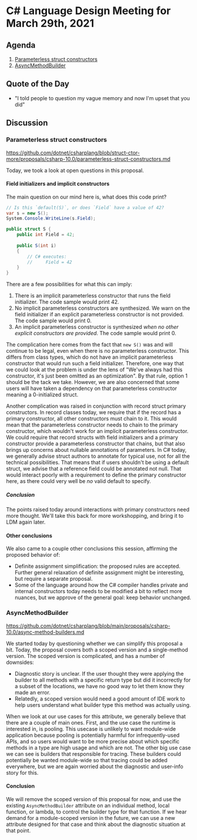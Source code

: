 # C# Language Design Meeting for March 29th, 2021

## Agenda

1. [Parameterless struct constructors](#parameterless-struct-constructors)
2. [AsyncMethodBuilder](#asyncmethodbuilder)

## Quote of the Day

- "I told people to question my vague memory and now I'm upset that you did"

## Discussion

### Parameterless struct constructors

https://github.com/dotnet/csharplang/blob/struct-ctor-more/proposals/csharp-10.0/parameterless-struct-constructors.md

Today, we took a look at open questions in this proposal.

#### Field initializers and implicit constructors

The main question on our mind here is, what does this code print?

```cs
// Is this `default(S)`, or does `Field` have a value of 42?
var s = new S();
System.Console.WriteLine(s.Field);

public struct S {
    public int Field = 42;
    
    public S(int i)
    {
        // C# executes:
        //     Field = 42
    }
}
```

There are a few possibilities for what this can imply:

1. There is an implicit parameterless constructor that runs the field initializer. The code sample would print 42.
2. No implicit parameterless constructors are synthesized. We warn on the field initializer if an explicit parameterless constructor
is not provided. The code sample would print 0.
3. An implicit parameterless constructor is synthesized _when no other explicit constructors are provided_. The code sample would
print 0.

The complication here comes from the fact that `new S()` was and will continue to be legal, even when there is no parameterless
constructor. This differs from class types, which do not have an implicit parameterless constructor that would run such a field
initializer. Therefore, one way that we could look at the problem is under the lens of "We've always had this constructor, it's
just been omitted as an optimization". By that rule, option 1 should be the tack we take. However, we are also concerned that some
users will have taken a dependency on that parameterless constructor meaning a 0-initialized struct.

Another complication was raised in conjunction with record struct primary constructors. In record classes today, we require that if
the record has a primary constructor, all other constructors must chain to it. This would mean that the parameterless constructor
needs to chain to the primary constructor, which wouldn't work for an implicit parameterless constructor. We could require that record
structs with field initializers and a primary constructor provide a parameterless constructor that chains, but that also brings up
concerns about nullable annotations of parameters. In C# today, we generally advise struct authors to annotate for typical use, not
for all the technical possibilities. That means that if users shouldn't be using a default struct, we advise that a reference field
could be annotated not null. That would interact poorly with a requirement to define the primary constructor here, as there could
very well be _no_ valid default to specify.

##### Conclusion

The points raised today around interactions with primary constructors need more thought. We'll take this back for more workshopping,
and bring it to LDM again later.

#### Other conclusions

We also came to a couple other conclusions this session, affirming the proposed behavior of:

* Definite assignment simplification: the proposed rules are accepted. Further general relaxation of definite assignment might be
interesting, but require a separate proposal.
* Some of the language around how the C# compiler handles private and internal constructors today needs to be modified a bit to
reflect more nuances, but we approve of the general goal: keep behavior unchanged.

### AsyncMethodBuilder

https://github.com/dotnet/csharplang/blob/main/proposals/csharp-10.0/async-method-builders.md

We started today by questioning whether we can simplify this proposal a bit. Today, the proposal covers both a scoped version and
a single-method version. The scoped version is complicated, and has a number of downsides:

* Diagnostic story is unclear. If the user thought they were applying the builder to all methods with a specific return type but
did it incorrectly for a subset of the locations, we have no good way to let them know they made an error.
* Relatedly, a scoped version would need a good amount of IDE work to help users understand what builder type this method was actually
using.

When we look at our use cases for this attribute, we generally believe that there are a couple of main ones. First, and the use case
the runtime is interested in, is pooling. This usecase is unlikely to want module-wide application because pooling is potentially
harmful for infrequently-used APIs, and so users would want to be more precise about which specific methods in a type are high
usage and which are not. The other big use case we can see is builders that responsible for tracing. These builders could potentially
be wanted module-wide so that tracing could be added everywhere, but we are again worried about the diagnostic and user-info story
for this.

#### Conclusion

We will remove the scoped version of this proposal for now, and use the existing `AsyncMethodBuilder` attribute on an individual method,
local function, or lambda, to control the builder type for that function. If we hear demand for a module-scoped version in the future,
we can use a new attribute designed for that case and think about the diagnostic situation at that point.
